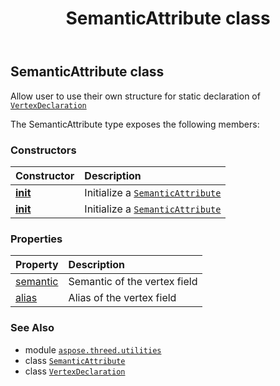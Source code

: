 ﻿---
title: SemanticAttribute class
second_title: Aspose.3D for Python via .NET API References
description: 
type: docs
weight: 180
url: /python-net/aspose.threed.utilities/semanticattribute/
is_root: false
---

## SemanticAttribute class

Allow user to use their own structure for static declaration of [`VertexDeclaration`](/3d/python-net/aspose.threed.utilities/vertexdeclaration)



The SemanticAttribute type exposes the following members:

### Constructors
| Constructor | Description |
| :- | :- |
| [__init__](/3d/python-net/aspose.threed.utilities/semanticattribute/__init__/#aspose.threed.utilities.VertexFieldSemantic) | Initialize a [`SemanticAttribute`](/3d/python-net/aspose.threed.utilities/semanticattribute) |
| [__init__](/3d/python-net/aspose.threed.utilities/semanticattribute/__init__/#aspose.threed.utilities.VertexFieldSemantic-str) | Initialize a [`SemanticAttribute`](/3d/python-net/aspose.threed.utilities/semanticattribute) |


### Properties
| Property | Description |
| :- | :- |
| [semantic](/3d/python-net/aspose.threed.utilities/semanticattribute/semantic) | Semantic of the vertex field |
| [alias](/3d/python-net/aspose.threed.utilities/semanticattribute/alias) | Alias of the vertex field |



### See Also
* module [`aspose.threed.utilities`](..)
* class [`SemanticAttribute`](/3d/python-net/aspose.threed.utilities/semanticattribute)
* class [`VertexDeclaration`](/3d/python-net/aspose.threed.utilities/vertexdeclaration)
